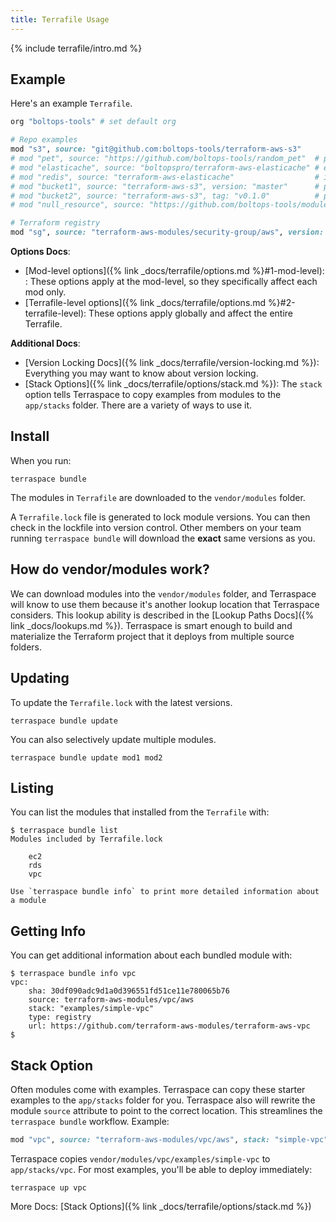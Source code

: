 ```yaml
---
title: Terrafile Usage
---
```


{% include terrafile/intro.md %}

## Example

Here's an example `Terrafile`.

```ruby
org "boltops-tools" # set default org

# Repo examples
mod "s3", source: "git@github.com:boltops-tools/terraform-aws-s3"
# mod "pet", source: "https://github.com/boltops-tools/random_pet"  # public repo
# mod "elasticache", source: "boltopspro/terraform-aws-elasticache" # explicit org
# mod "redis", source: "terraform-aws-elasticache"                  # inferred org
# mod "bucket1", source: "terraform-aws-s3", version: "master"      # pinned to branch. easily update with terraspace bundle update
# mod "bucket2", source: "terraform-aws-s3", tag: "v0.1.0"          # pinned to tag no matter what
# mod "null_resource", source: "https://github.com/boltops-tools/modules", subfolder: "path/to/null_resource_module"

# Terraform registry
mod "sg", source: "terraform-aws-modules/security-group/aws", version: "3.10.0"
```

**Options Docs**:

* [Mod-level options]({% link _docs/terrafile/options.md %}#1-mod-level): : These options apply at the mod-level, so they specifically affect each mod only.
* [Terrafile-level options]({% link _docs/terrafile/options.md %}#2-terrafile-level): These options apply globally and affect the entire Terrafile.

**Additional Docs**:

* [Version Locking Docs]({% link _docs/terrafile/version-locking.md %}): Everything you may want to know about version locking.
* [Stack Options]({% link _docs/terrafile/options/stack.md %}): The `stack` option tells Terraspace to copy examples from modules to the `app/stacks` folder. There are a variety of ways to use it.

## Install

When you run:

    terraspace bundle

The modules in `Terrafile` are downloaded to the `vendor/modules` folder.

A `Terrafile.lock` file is generated to lock module versions. You can then check in the lockfile into version control.  Other members on your team running `terraspace bundle` will download the **exact** same versions as you.

## How do vendor/modules work?

We can download modules into the `vendor/modules` folder, and Terraspace will know to use them because it's another lookup location that Terraspace considers. This lookup ability is described in the [Lookup Paths Docs]({% link _docs/lookups.md %}). Terraspace is smart enough to build and materialize the Terraform project that it deploys from multiple source folders.

## Updating

To update the `Terrafile.lock` with the latest versions.

    terraspace bundle update

You can also selectively update multiple modules.

    terraspace bundle update mod1 mod2

## Listing

You can list the modules that installed from the `Terrafile` with:

    $ terraspace bundle list
    Modules included by Terrafile.lock

        ec2
        rds
        vpc

    Use `terraspace bundle info` to print more detailed information about a module

## Getting Info

You can get additional information about each bundled module with:

    $ terraspace bundle info vpc
    vpc:
        sha: 30df090adc9d1a0d396551fd51ce11e780065b76
        source: terraform-aws-modules/vpc/aws
        stack: "examples/simple-vpc"
        type: registry
        url: https://github.com/terraform-aws-modules/terraform-aws-vpc
    $

## Stack Option

Often modules come with examples. Terraspace can copy these starter examples to the `app/stacks` folder for you. Terraspace also will rewrite the module `source` attribute to point to the correct location. This streamlines the `terraspace bundle` workflow. Example:

```ruby
mod "vpc", source: "terraform-aws-modules/vpc/aws", stack: "simple-vpc"
```

Terraspace copies `vendor/modules/vpc/examples/simple-vpc` to `app/stacks/vpc`. For most examples, you'll be able to deploy immediately:

    terraspace up vpc

More Docs: [Stack Options]({% link _docs/terrafile/options/stack.md %})
